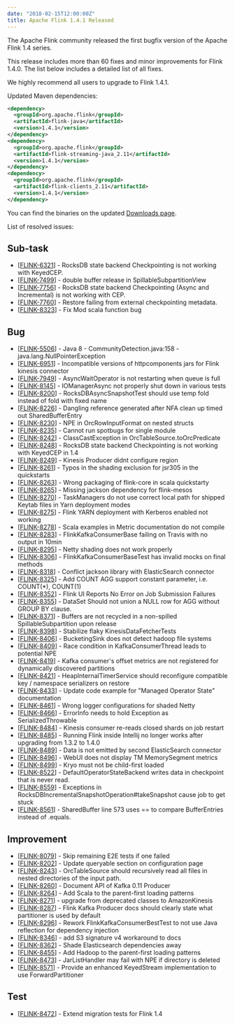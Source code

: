 ```yaml
---
date: "2018-02-15T12:00:00Z"
title: Apache Flink 1.4.1 Released
---
```


The Apache Flink community released the first bugfix version of the Apache Flink 1.4 series.

This release includes more than 60 fixes and minor improvements for Flink 1.4.0. The list below includes a detailed list of all fixes.

We highly recommend all users to upgrade to Flink 1.4.1.

Updated Maven dependencies:

```xml
<dependency>
  <groupId>org.apache.flink</groupId>
  <artifactId>flink-java</artifactId>
  <version>1.4.1</version>
</dependency>
<dependency>
  <groupId>org.apache.flink</groupId>
  <artifactId>flink-streaming-java_2.11</artifactId>
  <version>1.4.1</version>
</dependency>
<dependency>
  <groupId>org.apache.flink</groupId>
  <artifactId>flink-clients_2.11</artifactId>
  <version>1.4.1</version>
</dependency>
```

You can find the binaries on the updated [Downloads page](http://flink.apache.org/downloads.html).

List of resolved issues:

<h2>        Sub-task
</h2>
<ul>
<li>[<a href='https://issues.apache.org/jira/browse/FLINK-6321'>FLINK-6321</a>] -         RocksDB state backend Checkpointing is not working with KeyedCEP.
</li>
<li>[<a href='https://issues.apache.org/jira/browse/FLINK-7499'>FLINK-7499</a>] -         double buffer release in SpillableSubpartitionView
</li>
<li>[<a href='https://issues.apache.org/jira/browse/FLINK-7756'>FLINK-7756</a>] -         RocksDB state backend Checkpointing (Async and Incremental)  is not working with CEP.
</li>
<li>[<a href='https://issues.apache.org/jira/browse/FLINK-7760'>FLINK-7760</a>] -         Restore failing from external checkpointing metadata.
</li>
<li>[<a href='https://issues.apache.org/jira/browse/FLINK-8323'>FLINK-8323</a>] -         Fix Mod scala function bug
</li>
</ul>
        
<h2>        Bug
</h2>
<ul>
<li>[<a href='https://issues.apache.org/jira/browse/FLINK-5506'>FLINK-5506</a>] -         Java 8 - CommunityDetection.java:158 - java.lang.NullPointerException
</li>
<li>[<a href='https://issues.apache.org/jira/browse/FLINK-6951'>FLINK-6951</a>] -         Incompatible versions of httpcomponents jars for Flink kinesis connector
</li>
<li>[<a href='https://issues.apache.org/jira/browse/FLINK-7949'>FLINK-7949</a>] -         AsyncWaitOperator is not restarting when queue is full
</li>
<li>[<a href='https://issues.apache.org/jira/browse/FLINK-8145'>FLINK-8145</a>] -         IOManagerAsync not properly shut down in various tests
</li>
<li>[<a href='https://issues.apache.org/jira/browse/FLINK-8200'>FLINK-8200</a>] -         RocksDBAsyncSnapshotTest should use temp fold instead of fold with fixed name
</li>
<li>[<a href='https://issues.apache.org/jira/browse/FLINK-8226'>FLINK-8226</a>] -         Dangling reference generated after NFA clean up timed out SharedBufferEntry
</li>
<li>[<a href='https://issues.apache.org/jira/browse/FLINK-8230'>FLINK-8230</a>] -         NPE in OrcRowInputFormat on nested structs
</li>
<li>[<a href='https://issues.apache.org/jira/browse/FLINK-8235'>FLINK-8235</a>] -         Cannot run spotbugs for single module
</li>
<li>[<a href='https://issues.apache.org/jira/browse/FLINK-8242'>FLINK-8242</a>] -         ClassCastException in OrcTableSource.toOrcPredicate
</li>
<li>[<a href='https://issues.apache.org/jira/browse/FLINK-8248'>FLINK-8248</a>] -         RocksDB state backend Checkpointing is not working with KeyedCEP in 1.4
</li>
<li>[<a href='https://issues.apache.org/jira/browse/FLINK-8249'>FLINK-8249</a>] -         Kinesis Producer didnt configure region
</li>
<li>[<a href='https://issues.apache.org/jira/browse/FLINK-8261'>FLINK-8261</a>] -         Typos in the shading exclusion for jsr305 in the quickstarts
</li>
<li>[<a href='https://issues.apache.org/jira/browse/FLINK-8263'>FLINK-8263</a>] -         Wrong packaging of flink-core in scala quickstarty
</li>
<li>[<a href='https://issues.apache.org/jira/browse/FLINK-8265'>FLINK-8265</a>] -         Missing jackson dependency for flink-mesos
</li>
<li>[<a href='https://issues.apache.org/jira/browse/FLINK-8270'>FLINK-8270</a>] -         TaskManagers do not use correct local path for shipped Keytab files in Yarn deployment modes
</li>
<li>[<a href='https://issues.apache.org/jira/browse/FLINK-8275'>FLINK-8275</a>] -         Flink YARN deployment with Kerberos enabled not working 
</li>
<li>[<a href='https://issues.apache.org/jira/browse/FLINK-8278'>FLINK-8278</a>] -         Scala examples in Metric documentation do not compile
</li>
<li>[<a href='https://issues.apache.org/jira/browse/FLINK-8283'>FLINK-8283</a>] -         FlinkKafkaConsumerBase failing on Travis with no output in 10min
</li>
<li>[<a href='https://issues.apache.org/jira/browse/FLINK-8295'>FLINK-8295</a>] -         Netty shading does not work properly
</li>
<li>[<a href='https://issues.apache.org/jira/browse/FLINK-8306'>FLINK-8306</a>] -         FlinkKafkaConsumerBaseTest has invalid mocks on final methods
</li>
<li>[<a href='https://issues.apache.org/jira/browse/FLINK-8318'>FLINK-8318</a>] -         Conflict jackson library with ElasticSearch connector
</li>
<li>[<a href='https://issues.apache.org/jira/browse/FLINK-8325'>FLINK-8325</a>] -         Add COUNT AGG support constant parameter, i.e. COUNT(*), COUNT(1) 
</li>
<li>[<a href='https://issues.apache.org/jira/browse/FLINK-8352'>FLINK-8352</a>] -         Flink UI Reports No Error on Job Submission Failures
</li>
<li>[<a href='https://issues.apache.org/jira/browse/FLINK-8355'>FLINK-8355</a>] -         DataSet Should not union a NULL row for AGG without GROUP BY clause.
</li>
<li>[<a href='https://issues.apache.org/jira/browse/FLINK-8371'>FLINK-8371</a>] -         Buffers are not recycled in a non-spilled SpillableSubpartition upon release
</li>
<li>[<a href='https://issues.apache.org/jira/browse/FLINK-8398'>FLINK-8398</a>] -         Stabilize flaky KinesisDataFetcherTests
</li>
<li>[<a href='https://issues.apache.org/jira/browse/FLINK-8406'>FLINK-8406</a>] -         BucketingSink does not detect hadoop file systems
</li>
<li>[<a href='https://issues.apache.org/jira/browse/FLINK-8409'>FLINK-8409</a>] -         Race condition in KafkaConsumerThread leads to potential NPE
</li>
<li>[<a href='https://issues.apache.org/jira/browse/FLINK-8419'>FLINK-8419</a>] -         Kafka consumer&#39;s offset metrics are not registered for dynamically discovered partitions
</li>
<li>[<a href='https://issues.apache.org/jira/browse/FLINK-8421'>FLINK-8421</a>] -         HeapInternalTimerService should reconfigure compatible key / namespace serializers on restore
</li>
<li>[<a href='https://issues.apache.org/jira/browse/FLINK-8433'>FLINK-8433</a>] -         Update code example for &quot;Managed Operator State&quot; documentation
</li>
<li>[<a href='https://issues.apache.org/jira/browse/FLINK-8461'>FLINK-8461</a>] -         Wrong logger configurations for shaded Netty
</li>
<li>[<a href='https://issues.apache.org/jira/browse/FLINK-8466'>FLINK-8466</a>] -         ErrorInfo needs to hold Exception as SerializedThrowable
</li>
<li>[<a href='https://issues.apache.org/jira/browse/FLINK-8484'>FLINK-8484</a>] -         Kinesis consumer re-reads closed shards on job restart
</li>
<li>[<a href='https://issues.apache.org/jira/browse/FLINK-8485'>FLINK-8485</a>] -         Running Flink inside Intellij no longer works after upgrading from 1.3.2 to 1.4.0
</li>
<li>[<a href='https://issues.apache.org/jira/browse/FLINK-8489'>FLINK-8489</a>] -         Data is not emitted by second ElasticSearch connector
</li>
<li>[<a href='https://issues.apache.org/jira/browse/FLINK-8496'>FLINK-8496</a>] -         WebUI does not display TM MemorySegment metrics
</li>
<li>[<a href='https://issues.apache.org/jira/browse/FLINK-8499'>FLINK-8499</a>] -         Kryo must not be child-first loaded
</li>
<li>[<a href='https://issues.apache.org/jira/browse/FLINK-8522'>FLINK-8522</a>] -         DefaultOperatorStateBackend writes data in checkpoint that is never read.
</li>
<li>[<a href='https://issues.apache.org/jira/browse/FLINK-8559'>FLINK-8559</a>] -         Exceptions in RocksDBIncrementalSnapshotOperation#takeSnapshot cause job to get stuck
</li>
<li>[<a href='https://issues.apache.org/jira/browse/FLINK-8561'>FLINK-8561</a>] -         SharedBuffer line 573 uses == to compare BufferEntries instead of .equals.
</li>
</ul>
                
<h2>        Improvement
</h2>
<ul>
<li>[<a href='https://issues.apache.org/jira/browse/FLINK-8079'>FLINK-8079</a>] -         Skip remaining E2E tests if one failed
</li>
<li>[<a href='https://issues.apache.org/jira/browse/FLINK-8202'>FLINK-8202</a>] -         Update queryable section on configuration page
</li>
<li>[<a href='https://issues.apache.org/jira/browse/FLINK-8243'>FLINK-8243</a>] -         OrcTableSource should recursively read all files in nested directories of the input path.
</li>
<li>[<a href='https://issues.apache.org/jira/browse/FLINK-8260'>FLINK-8260</a>] -         Document API of Kafka 0.11 Producer
</li>
<li>[<a href='https://issues.apache.org/jira/browse/FLINK-8264'>FLINK-8264</a>] -         Add Scala to the parent-first loading patterns
</li>
<li>[<a href='https://issues.apache.org/jira/browse/FLINK-8271'>FLINK-8271</a>] -         upgrade from deprecated classes to AmazonKinesis
</li>
<li>[<a href='https://issues.apache.org/jira/browse/FLINK-8287'>FLINK-8287</a>] -         Flink Kafka Producer docs should clearly state what partitioner is used by default
</li>
<li>[<a href='https://issues.apache.org/jira/browse/FLINK-8296'>FLINK-8296</a>] -         Rework FlinkKafkaConsumerBestTest to not use Java reflection for dependency injection
</li>
<li>[<a href='https://issues.apache.org/jira/browse/FLINK-8346'>FLINK-8346</a>] -         add S3 signature v4 workaround to docs
</li>
<li>[<a href='https://issues.apache.org/jira/browse/FLINK-8362'>FLINK-8362</a>] -         Shade Elasticsearch dependencies away
</li>
<li>[<a href='https://issues.apache.org/jira/browse/FLINK-8455'>FLINK-8455</a>] -         Add Hadoop to the parent-first loading patterns
</li>
<li>[<a href='https://issues.apache.org/jira/browse/FLINK-8473'>FLINK-8473</a>] -         JarListHandler may fail with NPE if directory is deleted
</li>
<li>[<a href='https://issues.apache.org/jira/browse/FLINK-8571'>FLINK-8571</a>] -         Provide an enhanced KeyedStream implementation to use ForwardPartitioner
</li>
</ul>
    
<h2>        Test
</h2>
<ul>
<li>[<a href='https://issues.apache.org/jira/browse/FLINK-8472'>FLINK-8472</a>] -         Extend migration tests for Flink 1.4
</li>
</ul>
